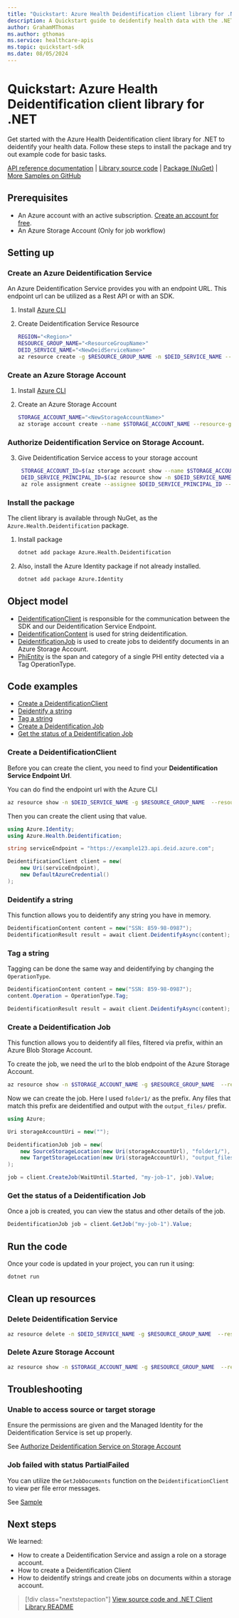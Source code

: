 ```yaml
---
title: "Quickstart: Azure Health Deidentification client library for .NET"
description: A Quickstart guide to deidentify health data with the .NET client library
author: GrahamMThomas
ms.author: gthomas
ms.service: healthcare-apis
ms.topic: quickstart-sdk
ms.date: 08/05/2024
---
```



# Quickstart: Azure Health Deidentification client library for .NET

Get started with the Azure Health Deidentification client library for .NET to deidentify your health data. Follow these steps to install the package and try out example code for basic tasks.

[API reference documentation](/dotnet/api/azure.health.deidentification) | [Library source code](https://github.com/Azure/azure-sdk-for-net/tree/main/sdk/healthdataaiservices) | [Package (NuGet)](https://www.nuget.org/packages/Azure.Health.Deidentification) | [More Samples on GitHub](https://github.com/Azure/azure-sdk-for-net/blob/main/sdk/healthdataaiservices/Azure.Health.Deidentification/samples/README.md)


## Prerequisites
* An Azure account with an active subscription. [Create an account for free](https://azure.microsoft.com/free/?WT.mc_id=A261C142F).
* An Azure Storage Account (Only for job workflow)


## Setting up

### Create an Azure Deidentification Service

An Azure Deidentification Service provides you with an endpoint URL. This endpoint url can be utilized as a Rest API or with an SDK.

1. Install [Azure CLI](/cli/azure/install-azure-cli)
2. Create Deidentification Service Resource

    ```bash
    REGION="<Region>"
    RESOURCE_GROUP_NAME="<ResourceGroupName>"
    DEID_SERVICE_NAME="<NewDeidServiceName>"
    az resource create -g $RESOURCE_GROUP_NAME -n $DEID_SERVICE_NAME --resource-type microsoft.healthdataaiservices/deidservices --is-full-object -p "{\"identity\":{\"type\":\"SystemAssigned\"},\"properties\":{},\"location\":\"$REGION\"}"
    ```
    
### Create an Azure Storage Account

1. Install [Azure CLI](/cli/azure/install-azure-cli)
2. Create an Azure Storage Account

    ```bash
    STORAGE_ACCOUNT_NAME="<NewStorageAccountName>"
    az storage account create --name $STORAGE_ACCOUNT_NAME --resource-group $RESOURCE_GROUP_NAME --location $REGION
    ```

### Authorize Deidentification Service on Storage Account.

3. Give Deidentification Service access to your storage account
   
   ```bash
    STORAGE_ACCOUNT_ID=$(az storage account show --name $STORAGE_ACCOUNT_NAME --resource-group $RESOURCE_GROUP_NAME --query id --output tsv)
    DEID_SERVICE_PRINCIPAL_ID=$(az resource show -n $DEID_SERVICE_NAME -g $RESOURCE_GROUP_NAME  --resource-type microsoft.healthdataaiservices/deidservices --query identity.principalId --output tsv)
    az role assignment create --assignee $DEID_SERVICE_PRINCIPAL_ID --role "Storage Blob Data Contributor" --scope $STORAGE_ACCOUNT_ID
    ```

### Install the package
The client library is available through NuGet, as the `Azure.Health.Deidentification` package.

1. Install package
  
    ```bash
    dotnet add package Azure.Health.Deidentification
    ```

1. Also, install the Azure Identity package if not already installed.

    ```bash
    dotnet add package Azure.Identity
    ```


## Object model

- [DeidentificationClient](https://github.com/Azure/azure-sdk-for-net/blob/main/sdk/healthdataaiservices/Azure.Health.Deidentification/src/Generated/DeidentificationClient.cs) is responsible for the communication between the SDK and our Deidentification Service Endpoint.
- [DeidentificationContent](https://github.com/Azure/azure-sdk-for-net/blob/main/sdk/healthdataaiservices/Azure.Health.Deidentification/src/Generated/DeidentificationContent.cs) is used for string deidentification.
- [DeidentificationJob](https://github.com/Azure/azure-sdk-for-net/blob/main/sdk/healthdataaiservices/Azure.Health.Deidentification/src/Generated/DeidentificationJob.cs) is used to create jobs to deidentify documents in an Azure Storage Account.
- [PhiEntity](https://github.com/Azure/azure-sdk-for-net/blob/main/sdk/healthdataaiservices/Azure.Health.Deidentification/src/Generated/PhiEntity.cs) is the span and category of a single PHI entity detected via a Tag OperationType.


## Code examples
- [Create a DeidentificationClient](#create-a-deidentificationclient)
- [Deidentify a string](#deidentify-a-string)
- [Tag a string](#tag-a-string)
- [Create a Deidentification Job](#create-a-deidentification-job)
- [Get the status of a Deidentification Job](#get-the-status-of-a-deidentification-job)

### Create a DeidentificationClient

Before you can create the client, you need to find your **Deidentification Service Endpoint Url**.

You can do find the endpoint url with the Azure CLI

```bash
az resource show -n $DEID_SERVICE_NAME -g $RESOURCE_GROUP_NAME  --resource-type microsoft.healthdataaiservices/deidservices --query properties.serviceUrl --output tsv
```
Then you can create the client using that value.

```csharp
using Azure.Identity;
using Azure.Health.Deidentification;

string serviceEndpoint = "https://example123.api.deid.azure.com";

DeidentificationClient client = new(
    new Uri(serviceEndpoint),
    new DefaultAzureCredential()
);
```

### Deidentify a string

This function allows you to deidentify any string you have in memory.

```csharp
DeidentificationContent content = new("SSN: 859-98-0987");
DeidentificationResult result = await client.DeidentifyAsync(content);
```

### Tag a string

Tagging can be done the same way and deidentifying by changing the `OperationType`.

```csharp
DeidentificationContent content = new("SSN: 859-98-0987");
content.Operation = OperationType.Tag;

DeidentificationResult result = await client.DeidentifyAsync(content);
```

### Create a Deidentification Job

This function allows you to deidentify all files, filtered via prefix, within an Azure Blob Storage Account.

To create the job, we need the url to the blob endpoint of the Azure Storage Account.

```bash
az resource show -n $STORAGE_ACCOUNT_NAME -g $RESOURCE_GROUP_NAME  --resource-type Microsoft.Storage/storageAccounts --query properties.primaryEndpoints.blob --output tsv
```

Now we can create the job. Here I used `folder1/` as the prefix. Any files that match this prefix are deidentified and output with the `output_files/` prefix.

```csharp
using Azure;

Uri storageAccountUri = new("");

DeidentificationJob job = new(
    new SourceStorageLocation(new Uri(storageAccountUrl), "folder1/"),
    new TargetStorageLocation(new Uri(storageAccountUrl), "output_files/")
);

job = client.CreateJob(WaitUntil.Started, "my-job-1", job).Value;
```

### Get the status of a Deidentification Job

Once a job is created, you can view the status and other details of the job.

```csharp
DeidentificationJob job = client.GetJob("my-job-1").Value;
```


## Run the code

Once your code is updated in your project, you can run it using:

```bash
dotnet run
```

## Clean up resources

### Delete Deidentification Service

```bash
az resource delete -n $DEID_SERVICE_NAME -g $RESOURCE_GROUP_NAME  --resource-type microsoft.healthdataaiservices/deidservices
```

### Delete Azure Storage Account

```bash
az resource show -n $STORAGE_ACCOUNT_NAME -g $RESOURCE_GROUP_NAME  --resource-type Microsoft.Storage/storageAccounts
```


## Troubleshooting

### Unable to access source or target storage

Ensure the permissions are given and the Managed Identity for the Deidentification Service is set up properly.

See [Authorize Deidentification Service on Storage Account](#authorize-deidentification-service-on-storage-account)

### Job failed with status PartialFailed

You can utilize the `GetJobDocuments` function on the `DeidentificationClient` to view per file error messages.

See [Sample](https://github.com/Azure/azure-sdk-for-net/blob/main/sdk/healthdataaiservices/Azure.Health.Deidentification/tests/samples/Sample4_ListCompletedFiles.cs)


## Next steps

We learned:
- How to create a Deidentification Service and assign a role on a storage account.
- How to create a Deidentification Client
- How to deidentify strings and create jobs on documents within a storage account.

> [!div class="nextstepaction"]
> [View source code and .NET Client Library README](https://github.com/Azure/azure-sdk-for-net/tree/main/sdk/healthdataaiservices/Azure.Health.Deidentification)
